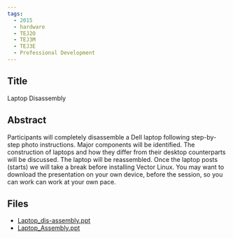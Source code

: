 ```yaml
---
tags:
  - 2015
  - hardware
  - TEJ2O
  - TEJ3M
  - TEJ3E
  - Professional Development
---
```

    
## Title

Laptop Disassembly

## Abstract

Participants will completely disassemble a Dell laptop following step-by-step photo instructions. Major components will be identified. The construction of laptops and how they differ from their desktop counterparts will be discussed. The laptop will be reassembled. Once the laptop posts (starts) we will take a break before installing Vector Linux. You may want to download the presentation on your own device, before the session, so you can work can work at your own pace.

## Files

- [Laptop_dis-assembly.ppt](https://www.russellgordon.ca/acse/cemc-cse-resources/resources/2015/Robert_Ceccato/Laptop_dis-assembly.ppt)
- [Laptop_Assembly.ppt](https://www.russellgordon.ca/acse/cemc-cse-resources/resources/2015/Robert_Ceccato/Laptop_Assembly.ppt)
